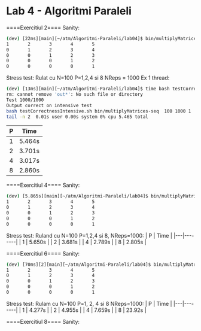 # Lab 4 - Algoritmi Paraleli

====Exercitiul 2====
Sanity:
```bash
(dev) [22ms][main][~/atm/Algoritmi-Paraleli/lab04]$ bin/multiplyMatrices-out 5 2 $(nproc)
1       2       3       4       5
0       1       2       3       4
0       0       1       2       3
0       0       0       1       2
0       0       0       0       1
```

Stress test:
Rulat cu N=100 P=1,2,4 si 8 NReps = 1000
Ex 1 thread:
```bash
(dev) [13ms][main][~/atm/Algoritmi-Paraleli/lab04]$ time bash testCorrectnessIntensive.sh bin/multiplyMatrices-seq bin/multiplyMatrices-out 100 1000 1 | tail -n 2
rm: cannot remove 'out*': No such file or directory
Test 1000/1000
Output correct on intensive test
bash testCorrectnessIntensive.sh bin/multiplyMatrices-seq  100 1000 1  4.94s user 0.50s system 99% cpu 5.465 total
tail -n 2  0.01s user 0.00s system 0% cpu 5.465 total
```
| P | Time  |
|---|--------|
| 1 | 5.464s |
| 2 | 3.701s |
| 4 | 3.017s |
| 8 | 2.860s |

====Exercitiul 4====
Sanity:
```bash
(dev) [5.865s][main][~/atm/Algoritmi-Paraleli/lab04]$ bin/multiplyMatrices-mid 5 2 $(nproc)
1       2       3       4       5
0       1       2       3       4
0       0       1       2       3
0       0       0       1       2
0       0       0       0       1
```

Stress test:
Ruland cu N=100 P=1,2,4 si 8, NReps=1000:
| P | Time  |
|---|--------|
| 1 | 5.650s |
| 2 | 3.681s |
| 4 | 2.789s |
| 8 | 2.805s |

====Exercitiul 6====
Sanity:
```bash
(dev) [70ms][2][main][~/atm/Algoritmi-Paraleli/lab04]$ bin/multiplyMatrices-in 5 2 $(nproc)
1       2       3       4       5
0       1       2       3       4
0       0       1       2       3
0       0       0       1       2
0       0       0       0       1
```

Stress test:
Rulam cu N=100 P=1, 2, 4 si 8 NReps=1000:
| P | Time  |
|---|--------|
| 1 | 4.277s |
| 2 | 4.955s |
| 4 | 7.659s |
| 8 | 23.92s |

====Exercitiul 8====
Sanity:
```bash

```
